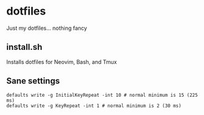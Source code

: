 dotfiles
========

Just my dotfiles... nothing fancy

install.sh
---
Installs dotfiles for Neovim, Bash, and Tmux

Sane settings
---
```
defaults write -g InitialKeyRepeat -int 10 # normal minimum is 15 (225 ms)
defaults write -g KeyRepeat -int 1 # normal minimum is 2 (30 ms)
```
